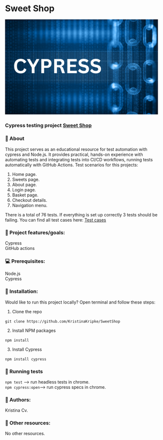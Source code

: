 # Sweet Shop
![picture](/cypressImg.png)
### Cypress testing project [Sweet Shop](https://sweetshop.netlify.app/)

### 🌟 About
This project serves as an educational resource for test automation with cypress and Node.js. It provides practical, hands-on experience with automating tests and integrating tests into CI/CD workflows, running tests automatically with GitHub Actions. Test scenarios for this projects:   
1. Home page.     
2. Sweets page.      
3. About page.     
4. Login page.     
5. Basket page.      
6. Checkout details.       
7. Navigation menu.           

There is a total of 76 tests. If everything is set up correctly 3 tests should be failing.
You can find all test cases here: [Test cases](/testCases.md)

### 🎯 Project features/goals:  
Cypress      
GitHub actions  

### 💻 Prerequisites:  
Node.js  
Cypress 

### 🏃 Installation:  
Would like to run this project locally? Open terminal and follow these steps:

1. Clone the repo

```git clone https://github.com/KristinaKripke/SweetShop```

2. Install NPM packages

```npm install```

3. Install Cypress

```npm install cypress```


### 🧪 Running tests

```npm test``` --> run headless tests in chrome.   
```npm cypress:open```--> run cypress specs in chrome.    

### :book: Authors: 
Kristina Cv.

### 🔗 Other resources:   
No other resources.